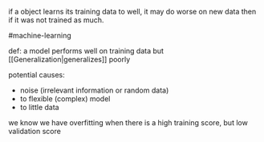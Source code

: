 if a object learns its training data to well, it may do worse on new data then if it was not trained as much.

#machine-learning 


def: a model performs well on training data but [[Generalization|generalizes]] poorly

potential causes:
- noise  (irrelevant information or random data)
- to flexible (complex) model
- to little data


we know we have overfitting when there is a high training score, but low validation score